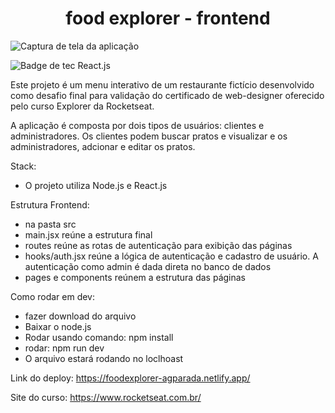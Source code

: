 <h1 align="center" font-family="Roboto, sans-serif">food explorer - frontend</h1>

![Captura de tela da aplicação](https://github.com/andregparada/food_explorer_frontend/assets/113139448/3e672adf-c933-4f5e-8f0d-b0fb61066532)

![Badge de tec React.js](https://img.shields.io/badge/React.js-blue)

Este projeto é um menu interativo de um restaurante fictício desenvolvido como desafio final para validação do certificado de web-designer oferecido pelo curso Explorer da Rocketseat.

A aplicação é composta por dois tipos de usuários: clientes e administradores. Os clientes podem buscar pratos e visualizar e os administradores, adcionar e editar os pratos.
 
Stack:
- O projeto utiliza Node.js e React.js

Estrutura Frontend:
- na pasta src
- main.jsx reúne a estrutura final
- routes reúne as rotas de autenticação para exibição das páginas
- hooks/auth.jsx reúne a lógica de autenticação e cadastro de usuário. A autenticação como admin é dada direta no banco de dados
- pages e components reúnem a estrutura das páginas

Como rodar em dev:
  - fazer download do arquivo
  - Baixar o node.js
  - Rodar  usando comando: npm install
  - rodar: npm run dev
  - O arquivo estará rodando no loclhoast

 Link do deploy:
  https://foodexplorer-agparada.netlify.app/

Site do curso: https://www.rocketseat.com.br/
